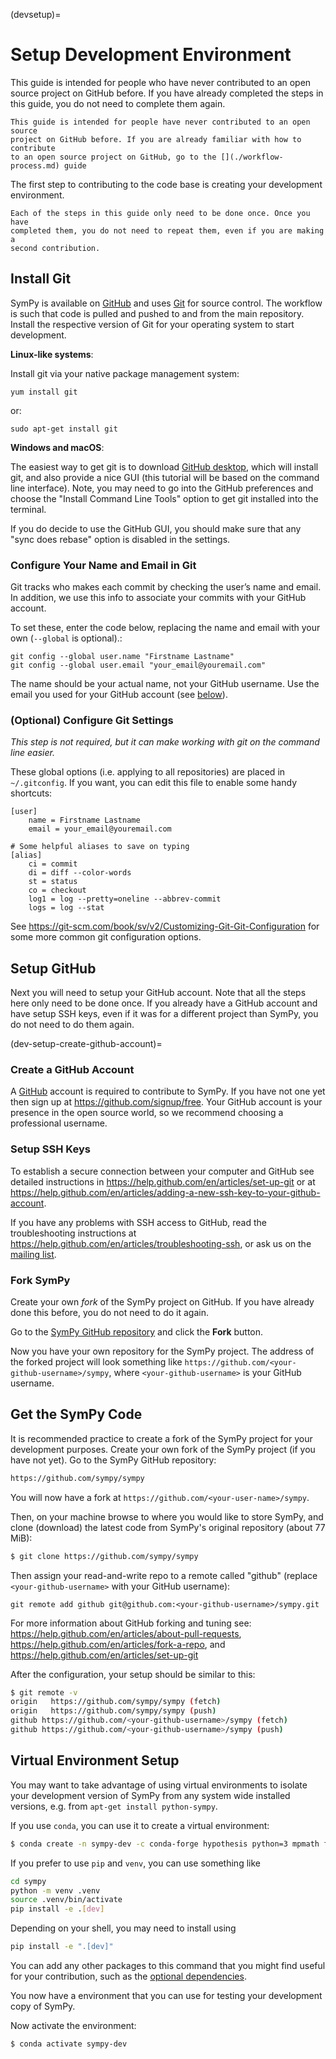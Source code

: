 (devsetup)=

# Setup Development Environment

This guide is intended for people who have never contributed to an open source
project on GitHub before. If you have already completed the steps in this
guide, you do not need to complete them again.

```{note}
This guide is intended for people have never contributed to an open source
project on GitHub before. If you are already familiar with how to contribute
to an open source project on GitHub, go to the [](./workflow-process.md) guide
```

The first step to contributing to the code base is creating your development environment.

```{important}
Each of the steps in this guide only need to be done once. Once you have
completed them, you do not need to repeat them, even if you are making a
second contribution.
```

## Install Git

SymPy is available on [GitHub](https://github.com/sympy/sympy) and uses
[Git](https://git-scm.com) for source control. The workflow is such that
code is pulled and pushed to and from the main repository. Install the respective version
of Git for your operating system to start development.

**Linux-like systems**:

Install git via your native package management system:

```
yum install git
```

or:

```
sudo apt-get install git
```

**Windows and macOS**:

The easiest way to get git is to download [GitHub
desktop](https://desktop.github.com/), which will install git, and also
provide a nice GUI (this tutorial will be based on the command line
interface). Note, you may need to go into the GitHub preferences and choose
the "Install Command Line Tools" option to get git installed into the
terminal.

If you do decide to use the GitHub GUI, you should make sure that any "sync
does rebase" option is disabled in the settings.

### Configure Your Name and Email in Git

Git tracks who makes each commit by checking the user’s name and email.
In addition, we use this info to associate your commits with your GitHub account.

To set these, enter the code below, replacing the name and email with your own (`--global` is optional).:

```
git config --global user.name "Firstname Lastname"
git config --global user.email "your_email@youremail.com"
```

The name should be your actual name, not your GitHub username. Use the email you used for your GitHub account (see [below](dev-setup-create-github-account)).

### (Optional) Configure Git Settings

*This step is not required, but it can make working with git on the command
line easier.*

These global options (i.e. applying to all repositories) are placed in
`~/.gitconfig`. If you want, you can edit this file to enable some handy
shortcuts:

```
[user]
    name = Firstname Lastname
    email = your_email@youremail.com

# Some helpful aliases to save on typing
[alias]
    ci = commit
    di = diff --color-words
    st = status
    co = checkout
    log1 = log --pretty=oneline --abbrev-commit
    logs = log --stat

```

See <https://git-scm.com/book/sv/v2/Customizing-Git-Git-Configuration> for
some more common git configuration options.

## Setup GitHub

Next you will need to setup your GitHub account. Note that all the steps here
only need to be done once. If you already have a GitHub account and have setup
SSH keys, even if it was for a different project than SymPy, you do not need
to do them again.

(dev-setup-create-github-account)=
### Create a GitHub Account

A [GitHub](https://github.com) account is required to contribute to SymPy. If
you have not one yet then sign up at <https://github.com/signup/free>. Your
GitHub account is your presence in the open source world, so we recommend
choosing a professional username.

### Setup SSH Keys

To establish a secure connection between your computer and GitHub see detailed
instructions in <https://help.github.com/en/articles/set-up-git> or at
<https://help.github.com/en/articles/adding-a-new-ssh-key-to-your-github-account>.

If you have any problems with SSH access to GitHub, read the troubleshooting
instructions at <https://help.github.com/en/articles/troubleshooting-ssh>, or
ask us on the [mailing list](https://groups.google.com/group/sympy).

### Fork SymPy

Create your own *fork* of the SymPy project on GitHub. If you have already
done this before, you do not need to do it again.

Go to the [SymPy GitHub repository](https://github.com/sympy/sympy) and click the **Fork** button.

Now you have your own repository for the SymPy project. The address of the
forked project will look something like
`https://github.com/<your-github-username>/sympy`, where
`<your-github-username>` is your GitHub username.

## Get the SymPy Code

It is recommended practice to create a fork of the SymPy project for your development purposes. Create your own fork of the SymPy project (if you have not yet). Go to the SymPy GitHub repository:

```bash
https://github.com/sympy/sympy
```

You will now have a fork at `https://github.com/<your-user-name>/sympy`.

Then, on your machine browse to where you would like to store SymPy, and clone (download) the latest code from SymPy's original repository (about 77 MiB):

```bash
$ git clone https://github.com/sympy/sympy
```

Then assign your read-and-write repo to a remote called "github" (replace
`<your-github-username>` with your GitHub username):

```
git remote add github git@github.com:<your-github-username>/sympy.git
```

For more information about GitHub forking and tuning see:
<https://help.github.com/en/articles/about-pull-requests>, <https://help.github.com/en/articles/fork-a-repo>, and <https://help.github.com/en/articles/set-up-git>

After the configuration, your setup should be similar to this:

```bash
$ git remote -v
origin   https://github.com/sympy/sympy (fetch)
origin   https://github.com/sympy/sympy (push)
github https://github.com/<your-github-username>/sympy (fetch)
github https://github.com/<your-github-username>/sympy (push)
```

## Virtual Environment Setup

You may want to take advantage of using virtual environments to isolate your development version of SymPy from any system wide installed versions, e.g. from `apt-get install python-sympy`.

If you use `conda`, you can use it to create a virtual environment:

```bash
$ conda create -n sympy-dev -c conda-forge hypothesis python=3 mpmath flake8 pytest
```

If you prefer to use `pip` and `venv`, you can use something like

```bash
cd sympy
python -m venv .venv
source .venv/bin/activate
pip install -e .[dev]
```
Depending on your shell, you may need to install using
```bash
pip install -e ".[dev]"
```

You can add any other packages to this command that you might find useful for
your contribution, such as the [optional dependencies](../dependencies.md).

You now have a environment that you can use for testing your development copy of SymPy.

Now activate the environment:

```bash
$ conda activate sympy-dev
```
